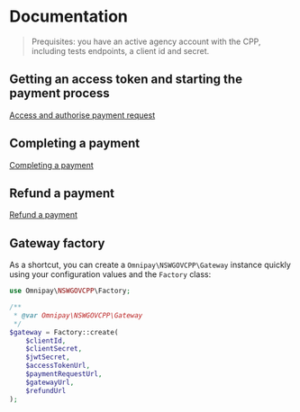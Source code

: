 # Documentation

> Prequisites: you have an active agency account with the CPP, including tests endpoints, a client id and secret.

## Getting an access token and starting the payment process

[Access and authorise payment request](./002_access_and_authorise_payment_request.md)

## Completing a payment

[Completing a payment](./003_payment_completion.md)

## Refund a payment

[Refund a payment](./004_refund_payment.md)


## Gateway factory

As a shortcut, you can create a `Omnipay\NSWGOVCPP\Gateway` instance quickly using your configuration values and the `Factory` class:

```php
use Omnipay\NSWGOVCPP\Factory;

/**
 * @var Omnipay\NSWGOVCPP\Gateway
 */
$gateway = Factory::create(
    $clientId,
    $clientSecret,
    $jwtSecret,
    $accessTokenUrl,
    $paymentRequestUrl,
    $gatewayUrl,
    $refundUrl
);
```
